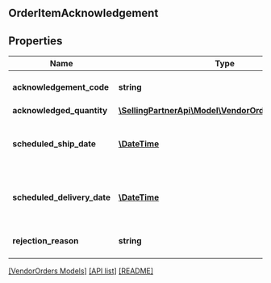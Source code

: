 ## OrderItemAcknowledgement

## Properties

Name | Type | Description | Notes
------------ | ------------- | ------------- | -------------
**acknowledgement_code** | **string** | This indicates the acknowledgement code. |
**acknowledged_quantity** | [**\SellingPartnerApi\Model\VendorOrders\ItemQuantity**](ItemQuantity.md) |  |
**scheduled_ship_date** | [**\DateTime**](\DateTime.md) | Estimated ship date per line item. Must be in ISO-8601 date/time format. | [optional]
**scheduled_delivery_date** | [**\DateTime**](\DateTime.md) | Estimated delivery date per line item. Must be in ISO-8601 date/time format. | [optional]
**rejection_reason** | **string** | Indicates the reason for rejection. | [optional]

[[VendorOrders Models]](../) [[API list]](../../Api) [[README]](../../../README.md)
